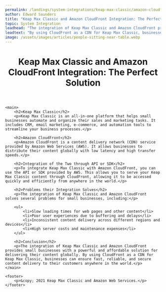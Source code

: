 ```yaml
---
permalink: /landings/system-integrations/keap-max-classic/amazon-cloudfront
author: Edward Saunders
title: "Keap Max Classic and Amazon CloudFront Integration: The Perfect Solution"
topic: System Integration
leadhead: "The integration of Keap Max Classic and Amazon CloudFront provides small businesses with a powerful and affordable solution for delivering their content globally"
leadtext: "By using CloudFront as a CDN for Keap Max Classic, businesses can ensure fast, reliable, and secure content delivery to their customers anywhere in the world."
image: /assets/images/articles/people-sitting-near-table.webp
---
```

<div class="arttext">	<header>
		<h1>Keap Max Classic and Amazon CloudFront Integration: The Perfect Solution</h1>
	</header>
	
	<main>
		<h2>Keap Max Classic</h2>
		<p>Keap Max Classic is an all-in-one platform that helps small businesses automate and organize their sales and marketing tasks. It includes CRM, email marketing, e-commerce, and automation tools to streamline your business processes.</p>
		
		<h2>Amazon CloudFront</h2>
		<p>Amazon CloudFront is a content delivery network (CDN) service provided by Amazon Web Services (AWS). It allows businesses to distribute their content globally with low latency and high transfer speeds.</p>
		
		<h2>Integration of the Two through API or SDK</h2>
		<p>To integrate Keap Max Classic with Amazon CloudFront, you can use the API or SDK provided by AWS. This allows you to serve your Keap Max Classic content through CloudFront, allowing it to be accessed quickly and efficiently from anywhere in the world.</p>
		
		<h2>Problems their Integration Solves</h2>
		<p>The integration of Keap Max Classic and Amazon CloudFront solves several problems for small businesses, including:</p>
		
		<ul>
			<li>Slow loading times for web pages and other content</li>
			<li>Poor user experiences due to buffering and delays</li>
			<li>Inconsistent content delivery across different regions and devices</li>
			<li>High server costs and maintenance expenses</li>
		</ul>
		
		<h2>Conclusion</h2>
		<p>The integration of Keap Max Classic and Amazon CloudFront provides small businesses with a powerful and affordable solution for delivering their content globally. By using CloudFront as a CDN for Keap Max Classic, businesses can ensure fast, reliable, and secure content delivery to their customers anywhere in the world.</p>
	</main>
	
	<footer>
		<p>&copy; 2021 Keap Max Classic and Amazon Web Services.</p>
	</footer>
</div>